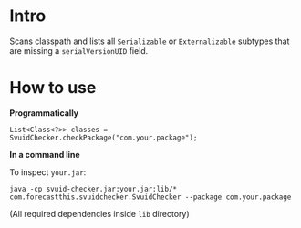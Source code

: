 Intro
=====
Scans classpath and lists all `Serializable` or `Externalizable` subtypes that are missing a `serialVersionUID` field.

How to use
==========

**Programmatically**

    List<Class<?>> classes = SvuidChecker.checkPackage("com.your.package");

**In a command line**

To inspect `your.jar`:

    java -cp svuid-checker.jar:your.jar:lib/* com.forecastthis.svuidchecker.SvuidChecker --package com.your.package
    
(All required dependencies inside `lib` directory)
    
    
